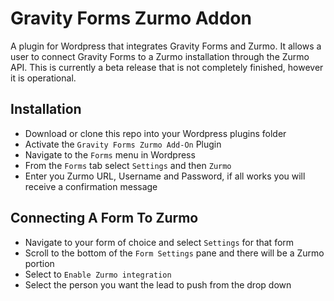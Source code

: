 # Gravity Forms Zurmo Addon

A plugin for Wordpress that integrates Gravity Forms and Zurmo. It allows a user to connect Gravity Forms to a Zurmo installation through the Zurmo API. This is currently a beta release that is not completely finished, however it is operational.

## Installation

- Download or clone this repo into your Wordpress plugins folder
- Activate the `Gravity Forms Zurmo Add-On` Plugin
- Navigate to the `Forms` menu in Wordpress
- From the `Forms` tab select `Settings` and then `Zurmo`
- Enter you Zurmo URL, Username and Password, if all works you will receive a confirmation message

## Connecting A Form To Zurmo

- Navigate to your form of choice and select `Settings` for that form
- Scroll to the bottom of the `Form Settings` pane and there will be a Zurmo portion
- Select to `Enable Zurmo integration`
- Select the person you want the lead to push from the drop down